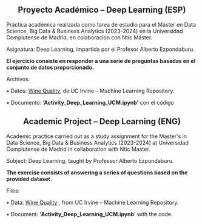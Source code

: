 <h2 align="center"><b>Proyecto Académico – Deep Learning (ESP)</b></h2>

Práctica académica realizada como tarea de estudio para el Máster en Data Science, Big Data & Business Analytics (2023-2024) en la Universidad Complutense de Madrid, en colaboración con Ntic Máster.

Asignatura: Deep Learning, impartida por el Profesor Alberto Ezpondaburu.

**El ejercicio consiste en responder a una serie de preguntas basadas en el conjunto de datos proporcionado.**

Archivos:

• Datos: [Wine Quality](https://archive.ics.uci.edu/dataset/186/wine+quality), de UC Irvine – Machine Learning Repository.

• Documento: **‘Activity_Deep_Learning_UCM.ipynb’** con el código



<h2 align="center"><b>Academic Project – Deep Learning (ENG)</b></h2>

Academic practice carried out as a study assignment for the Master's in Data Science, Big Data & Business Analytics (2023-2024) at Universidad Complutense de Madrid in collaboration with Ntic Master. 

Subject: Deep Learning, taught by Professor Alberto Ezpondaburu.

**The exercise consists of answering a series of questions based on the provided dataset.**

Files:

• Data: [Wine Quality](https://archive.ics.uci.edu/dataset/186/wine+quality) , from UC Irvine – Machine Learning Repository.

• Document: ‘**Activity_Deep_Learning_UCM.ipynb**’ with the code.
